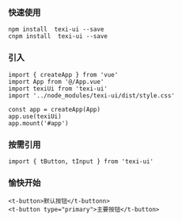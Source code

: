 ### 快速使用
```
npm install  texi-ui --save
cnpm install  texi-ui --save
```
### 引入
```
import { createApp } from 'vue'
import App from '@/App.vue'
import texiUi from 'texi-ui'
import '../node_modules/texi-ui/dist/style.css'

const app = createApp(App)
app.use(texiUi)
app.mount('#app')
```
### 按需引用
```
import { tButton, tInput } from 'texi-ui'
```
### 愉快开始
```
<t-button>默认按钮</t-buttonn> 
<t-button type="primary">主要按钮</t-button>
```